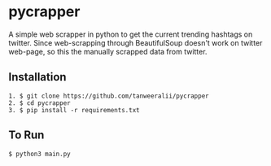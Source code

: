 # pycrapper
A simple web scrapper in python to get the current trending hashtags on twitter. Since web-scrapping through BeautifulSoup doesn't work on twitter web-page, so this the manually scrapped data from twitter.

## Installation
````
1. $ git clone https://github.com/tanweeralii/pycrapper
2. $ cd pycrapper
3. $ pip install -r requirements.txt
````
## To Run
````
$ python3 main.py
````
